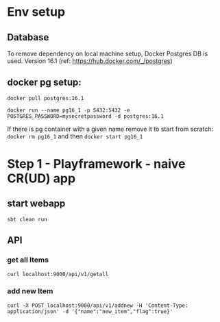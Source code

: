 # Env setup

## Database
To remove dependency on local machine setup, Docker Postgres DB is used. Version 16.1 (ref: https://hub.docker.com/_/postgres)

## docker pg setup:
```docker pull postgres:16.1```

```docker run --name pg16_1 -p 5432:5432 -e POSTGRES_PASSWORD=mysecretpassword -d postgres:16.1```

If there is pg container with a given name remove it to start from scratch: `docker rm pg16_1` and then `docker start pg16_1`

# Step 1 - Playframework - naive CR(UD) app

## start webapp
`sbt clean run`

## API
### get all Items
`curl localhost:9000/api/v1/getall`

### add new Item
```curl -X POST localhost:9000/api/v1/addnew -H 'Content-Type: application/json' -d '{"name":"new_item","flag":true}'```